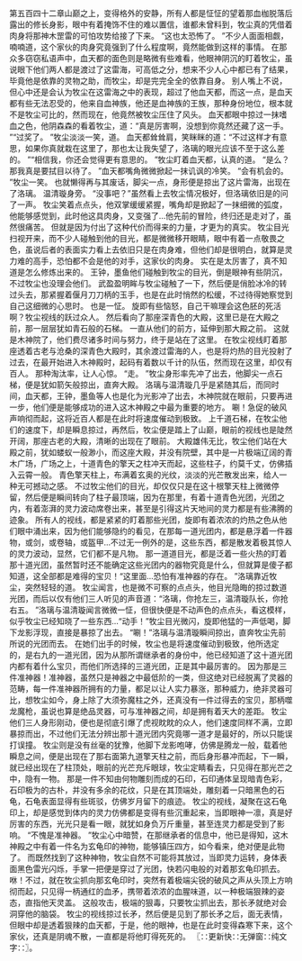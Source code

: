 第五百四十二章山巅之上，变得格外的安静，所有人都是怔怔的望着那血枷脱落后露出的修长身影，眼中有着掩饰不住的难以置信，谁都未曾料到，牧尘真的凭借着肉身将那神木罡雷的可怕攻势给接了下来。
“这也太恐怖了。
”不少人面面相觑，喃喃道，这个家伙的肉身究竟强到了什么程度啊，竟然能做到这样的事情。
在那众多窃窃私语声中，血天都的面色则是略微有些难看，他眼神阴沉的盯着牧尘，虽说眼下他们两人都是渡过了这雷海，可高低之分，想来不少人心中都已有了结果，毕竟他是依靠的灵物之助，而牧尘，却是完完全全的依靠自身。
别人嘴上不说，但心中还是会认为牧尘在这雷海之中的表现，超过了他血天都，而这一点，是血天都有些无法忍受的，他来自血神族，他还是血神族的王族，那种身份地位，根本就不是牧尘可比的，然而现在，他竟然被牧尘压住了风头。
血天都眼中掠过一抹嗜血之色，他阴森森的看着牧尘，道：“真是厉害啊，没想到你竟然还藏了这一手。
”“过奖了。
”牧尘淡淡一笑，道。
血天都耸耸肩，笑眯眯的道：“不过这样才有意思，如果你真就栽在这里了，那也太让我失望了，洛璃的眼光应该不至于这么差的。
”“相信我，你还会觉得更有意思的。
”牧尘盯着血天都，认真的道。
“是么？那我真是要拭目以待了。
”血天都嘴角微微掀起一抹讥讽的冷笑。
“会有机会的。
”牧尘一笑。
也就懒得再与其废话，脚尖一点，身形便是掠出了这片雷海，出现在了洛璃。
温清璇身旁。
“没事吧？”虽然看上去牧尘情况极好，但洛璃依旧是的问了一声。
牧尘笑着点点头，他双掌缓缓紧握，嘴角却是掀起了一抹细微的弧度，他能够感觉到，此时他这具肉身，又变强了...他先前的冒险，终归还是走对了，虽然很痛苦。
但就是因为付出了这种代价而得来的力量，才更为的真实。
牧尘目光扫视开来，而不少人碰触到他的目光，都是微微移开眼睛，眼中有着一点敬畏之色，虽说后者的表面实力看上去依旧只是在肉身难，但他们却是很明白，就算是灵力难的高手，恐怕都不会是他的对手，这家伙的肉身。
实在是太厉害了，真不知道是怎么修炼出来的。
王钟，墨鱼他们碰触到牧尘的目光，倒是眼神有些阴沉，不过牧尘也没理会他们。
武盈盈明眸与牧尘碰触了一下，然后便是俏脸冰冷的转过头去，那紧握着偃月刀刀柄的玉手，也是在此时悄然的松缓，不过待得她察觉到自己这细微的心思时。
也是一怔。
旋即有些恼怒，自己干嘛理会这色胚的死活啊？牧尘视线的跃过众人。
然后看向了那座深青色的大殿，这里已是在大殿之前，那一层层犹如青石般的石梯。
一直从他们的前方，延伸到那大殿之前。
这就是木神院了，他们费尽诸多时间与努力，终于是站在了这里。
在牧尘视线盯着那座透着古老与沧桑的深青色大殿时，其余渡过雷海的人，也是将灼热的目光投射了过去，在最开始进入木神殿时，起码有着数以千计的队伍，然而现在这里，却仅有百人。
那种淘汰率，让人心惊。
“走。
”牧尘身形率先冲了出去，他脚尖一点石梯，便是犹如箭矢般掠出，直奔大殿。
洛璃与温清璇几乎是紧随其后，而同时间，血天都，王钟，墨鱼等人也是化为光影冲了出去，木神院就在眼前，只要再进一步，他们便是能够成功的进入这木神殿之中最为重要的地方。
唰！急促的破风声响彻而起，这将近百人都是在此时将速度催动到极致。
上千道石梯，在牧尘他们的速度下，却是瞬息掠过，再然后，牧尘便是踏上了山巅，眼前的视线也是陡然开阔，那座古老的大殿，清晰的出现在了眼前。
大殿雄伟无比，牧尘他们站在大殿之前，犹如蝼蚁一般渺小，而这座大殿，并没有院壁，其中是一片极端辽阔的青木广场，广场之上，十道青色的擎天之柱冲天而起，这些柱子，约莫千丈，仿佛插入云霄一般。
青色擎天柱上，布满着玄奥的光纹，淡淡的光芒散发出来，给人一种无可撼动之感。
不过牧尘他们的目光，却仅仅只是在这十根擎天柱上微微停留，然后便是瞬间转向了柱子最顶端，因为在那里，有着十道青色光团，光团之内，有着澎湃的灵力波动席卷出来，甚至是引得这片天地间的灵力都是有些沸腾的迹象。
所有人的视线，都是紧紧的盯着那些光团，旋即有着浓浓的灼热之色从他们眼中涌出来，因为他们能够隐约的看见，在那每一道光团内，都是悬浮着一件器物，或剑，或卷轴，或盔甲...不过无一例外的是，这些东西，都是散发着极其惊人的灵力波动，显然，它们都不是凡物。
那一道道目光，都是泛着一些火热的盯着那十道光团，虽然暂时还不能确定这些光团内的器物究竟是什么，但就算是傻子都知道，这全部都是难得的宝贝！“这里面...恐怕有准神器的存在。
”洛璃靠近牧尘，突然轻轻的道。
牧尘闻言，也是微不可察的点点头，他目光隐晦的掠过数道光团，而后以仅有他们三人听见的声音道：“洛璃，你抢左三，温清璇队长，你抢右五。
”洛璃与温清璇闻言微微一怔，但很快便是不动声色的点点头，看这模样，似乎牧尘已经知晓了一些东西...“动手！”牧尘目光微闪，旋即他猛的一声低喝，脚下龙影浮现，直接是暴掠了出去。
“唰！”洛璃与温清璇瞬间掠出，直奔牧尘先前所说的光团而去。
在她们出手的时候，牧尘也是将速度催动到极致，他所选定的，是右九的一道光团，因为从那所谓继承者的身份中，他已经知道了这十道光团内都有着什么宝贝，而他们所选择的三道光团，正是其中最厉害的。
因为那是三件准神器！准神器，虽然只是神器之中最低阶的一类，但这绝对已经脱离了灵器的范畴，每一件准神器所拥有的力量，都足以让人实力暴涨，那种威力，绝非灵器可比，想牧尘如今，身上除了大须弥魔柱之外，还真没有一件过得去的宝贝，那柄噬龙魔枪，虽说也算是绝品灵器，可与准神器之间，却是拥有着天大的差距。
牧尘他们三人身形刚动，便也是彻底引爆了虎视眈眈的众人，他们速度同样不满，立即暴掠而出，不过他们无法分辨出那十道光团内究竟哪一道才是最好的，所以只能误打误撞。
牧尘则是没有丝毫的犹豫，他脚下龙影咆哮，仿佛是腾龙一般，载着他瞬息之间，便是出现在了那右面第九道擎天柱之前，而后身形暴冲而起，下一瞬，就已经出现在了柱顶处，眼前的光芒充斥眼球，牧尘定睛看去，只见得在那光芒之中，隐有一物。
那是一件不知由何物雕刻而成的石印，石印通体呈现暗青色彩，石印极为的古朴，并没有多余的花纹，只是在其顶端处，雕刻着一只暗黑色的石龟，石龟表面显得有些斑驳，仿佛岁月留下的痕迹。
牧尘的视线，凝聚在这石龟印上，却是感觉到体内的灵力仿佛都是变得有些沉重起来，当即眼神一凛，真是好厉害的东西，光光只是看一眼，就犹如身负万斤重量，甚至连灵力都是受到了影响。
“不愧是准神器。
”牧尘心中暗赞，在那继承者的信息中，他已是得知，这木神殿之中有着一件名为玄龟印的神物，能够镇压四方，如今看来，绝对便是此物了。
而既然找到了这种神物，牧尘自然不可能将其放过，当即灵力运转，身体表面黑色雷光闪烁，手掌一把便是穿过了光团，快若闪电般的对着那玄龟印抓去。
咻！不过，就在牧尘抓向那玄龟印时，突然有着极端尖锐的破风之声从头顶上方响彻而起，只见得一柄通红的血矛，携带着浓浓的血腥味道，以一种极端狠辣的姿态，直指他天灵盖。
这般攻击，极端的狠毒，只要牧尘抓出去，那长矛就绝对会洞穿他的脑袋。
牧尘的视线掠过长矛，然后便是见到了那长矛之后，面无表情，但眼中却是透着狠辣的血天都，于是，他的眼神，也是在此时变得森寒下来，这个家伙，还真是阴魂不散，一直都是将他盯得死死的。
〖∷更新快∷无弹窗∷纯文字∷〗。
